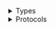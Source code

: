 <details>
<summary>Types</summary>

  - [AppStreamClient](/aws-sdk-swift/reference/0.x/AWSAppStream/AppStreamClient)
  - [AppStreamClient.AppStreamClientConfiguration](/aws-sdk-swift/reference/0.x/AWSAppStream/AppStreamClient.AppStreamClientConfiguration)
  - [AppStreamClientLogHandlerFactory](/aws-sdk-swift/reference/0.x/AWSAppStream/AppStreamClientLogHandlerFactory)
  - [AppStreamClientTypes](/aws-sdk-swift/reference/0.x/AWSAppStream/AppStreamClientTypes)

</details>

<details>
<summary>Protocols</summary>

  - [AppStreamClientProtocol](/aws-sdk-swift/reference/0.x/AWSAppStream/AppStreamClientProtocol)

</details>
